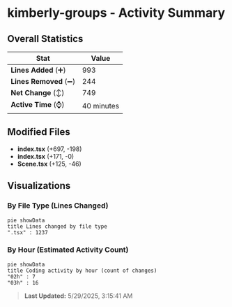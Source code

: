 # kimberly-groups - Activity Summary 

## Overall Statistics

| Stat                   | Value                                                             |
| ---------------------- | ----------------------------------------------------------------- |
| **Lines Added** (➕)   | 993                                          |
| **Lines Removed** (➖) | 244                                        |
| **Net Change** (↕)    | 749                |
| **Active Time** (⌚)   | 40 minutes |


## Modified Files
- **index.tsx** (+697, -198)
- **index.tsx** (+171, -0)
- **Scene.tsx** (+125, -46)

## Visualizations

### By File Type (Lines Changed)

```mermaid
pie showData
title Lines changed by file type
".tsx" : 1237
```

### By Hour (Estimated Activity Count)

```mermaid
pie showData
title Coding activity by hour (count of changes)
"02h" : 7
"03h" : 16
```


> **Last Updated:** 5/29/2025, 3:15:41 AM